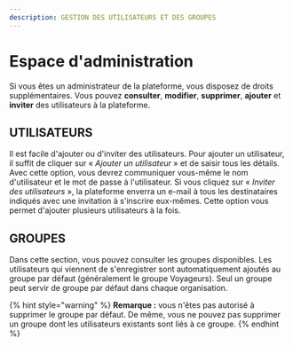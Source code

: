 ```yaml
---
description: GESTION DES UTILISATEURS ET DES GROUPES
---
```


# Espace d'administration

Si vous êtes un administrateur de la plateforme, vous disposez de droits supplémentaires. Vous pouvez **consulter**, **modifier**, **supprimer**, **ajouter** et **inviter** des utilisateurs à la plateforme.

## UTILISATEURS

Il est facile d'ajouter ou d'inviter des utilisateurs. Pour ajouter un utilisateur, il suffit de cliquer sur « _Ajouter un utilisateur_ » et de saisir tous les détails. Avec cette option, vous devrez communiquer vous-même le nom d'utilisateur et le mot de passe à l'utilisateur. Si vous cliquez sur « _Inviter des utilisateurs_ », la plateforme enverra un e-mail à tous les destinataires indiqués avec une invitation à s'inscrire eux-mêmes. Cette option vous permet d'ajouter plusieurs utilisateurs à la fois.

## **GROUPES**

Dans cette section, vous pouvez consulter les groupes disponibles. Les utilisateurs qui viennent de s'enregistrer sont automatiquement ajoutés au groupe par défaut \(généralement le groupe Voyageurs\). Seul un groupe peut servir de groupe par défaut dans chaque organisation.

{% hint style="warning" %}
**Remarque :** vous n'êtes pas autorisé à supprimer le groupe par défaut. De même, vous ne pouvez pas supprimer un groupe dont les utilisateurs existants sont liés à ce groupe.
{% endhint %}

